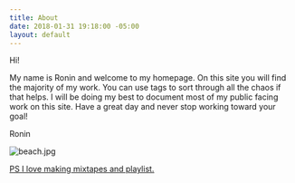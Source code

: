 ```yaml
---
title: About
date: 2018-01-31 19:18:00 -05:00
layout: default
---
```


Hi! 

My name is Ronin and welcome to my homepage. On this site you will find the majority of my work. You can use tags to sort through all the chaos if that helps. I will be doing my best to document most of my public facing work on this site. Have a great day and never stop working toward your goal!

Ronin

![beach.jpg](/uploads/beach.jpg)

[PS I love making mixtapes and playlist. ](https://open.spotify.com/user/roninwood?si=a7fA3iPoT66MQub8sgIyKw)